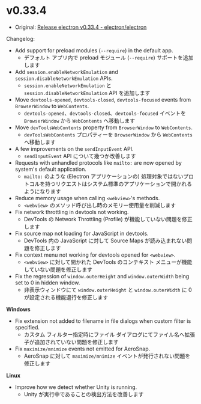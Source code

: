 # v0.33.4

- Original: [Release electron v0.33.4 - electron/electron](https://github.com/electron/electron/releases/tag/v0.33.4)

Changelog:

- Add support for preload modules (`--require`) in the default app.
  - デフォルト アプリ内で preload モジュール (`--require`) サポートを追加します
- Add `session.enableNetworkEmulation` and `session.disableNetworkEmulation` APIs.
  - `session.enableNetworkEmulation` と `session.disableNetworkEmulation` API を追加します
- Move `devtools-opened`, `devtools-closed`, `devtools-focused` events from `BrowserWindow` to `WebContents`.
  - `devtools-opened`、`devtools-closed`、`devtools-focused` イベントを `BrowserWindow` から `WebContents` へ移動します
- Move `devToolsWebContents` property from `BrowserWindow` to `WebContents`.
  - `devToolsWebContents` プロパティーを `BrowserWindow` から `WebContents` へ移動します
- A few improvements on the `sendInputEvent` API.
  - `sendInputEvent` API について幾つか改善します
- Requests with unhandled protocols like `mailto:` are now opened by system's default application.
  - `mailto:` のような (Electron アプリケーションの) 処理対象ではないプロトコルを持つリクエストはシステム標準のアプリケーションで開かれるようになります
- Reduce memory usage when calling `<webview>`'s methods.
  - `<webview>` のメソッド呼び出し時のメモリー使用量を削減します
- Fix network throttling in devtools not working.
  - DevTools の Network Throttling (Profile) が機能していない問題を修正します
- Fix source map not loading for JavaScript in devtools.
  - DevTools 内の JavaScript に対して Source Maps が読み込まれない問題を修正します
- Fix context menu not working for devtools opened for `<webview>`.
  - `<webview>` に対して開かれた DevTools のコンテキスト メニューが機能していない問題を修正します
- Fix the regression of `window.outerHeight` and `window.outerWidth` being set to 0 in hidden window.
  - 非表示ウィンドウにて `window.outerHeight` と `window.outerWidth` に 0 が設定される機能退行を修正します

**Windows**

- Fix extension not added to filename in file dialogs when custom filter is specified.
  - カスタム フィルター指定時にファイル ダイアログにてファイル名へ拡張子が追加されていない問題を修正します
- Fix `maximize/mnimize` events not emitted for AeroSnap.
  - AeroSnap に対して `maximize/mnimize` イベントが発行されない問題を修正します

**Linux**

- Improve how we detect whether Unity is running.
  - Unity が実行中であることの検出方法を改善します
